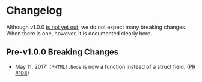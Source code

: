 Changelog
=========

Although v1.0.0 [is not yet out](https://github.com/gopherjs/vecty/milestone/1), we do not expect many breaking changes. When there is one, however, it is documented clearly here.

Pre-v1.0.0 Breaking Changes
-------------------------

- May 11, 2017: `(*HTML).Node` is now a function instead of a struct field. ([PR #108](https://github.com/gopherjs/vecty/pull/108))
